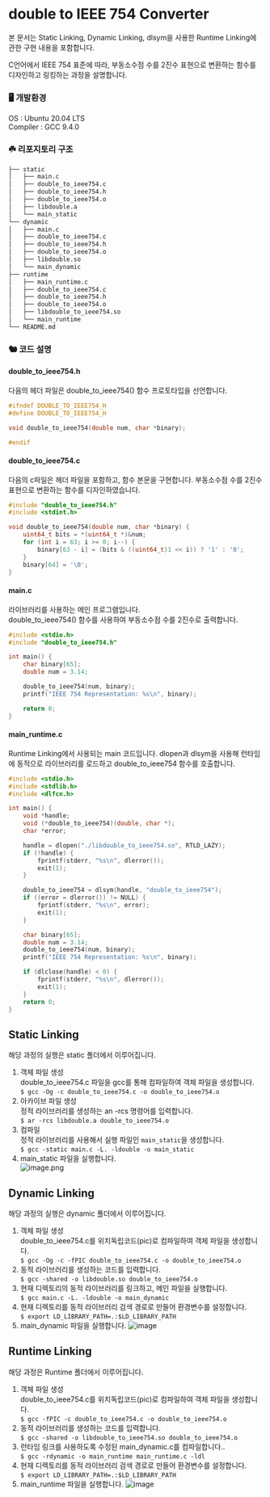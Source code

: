 # double to IEEE 754 Converter
본 문서는 Static Linking, Dynamic Linking, dlsym을 사용한 Runtime Linking에 관한 구현 내용을 포함합니다.

C언어에서 IEEE 754 표준에 따라, 부동소수점 수를 2진수 표현으로 변환하는 함수를 디자인하고 링킹하는 과정을 설명합니다.

### 🖥️ 개발환경
OS : Ubuntu 20.04 LTS   
Compiler : GCC 9.4.0
   
### ☘️ 리포지토리 구조
```bash
├── static
│   ├── main.c
│   ├── double_to_ieee754.c
│   ├── double_to_ieee754.h
│   ├── double_to_ieee754.o
│   ├── libdouble.a
│   └── main_static
└── dynamic
│   ├── main.c
│   ├── double_to_ieee754.c
│   ├── double_to_ieee754.h
│   ├── double_to_ieee754.o
│   ├── libdouble.so
│   └── main_dynamic
├── runtime
│   ├── main_runtime.c
│   ├── double_to_ieee754.c
│   ├── double_to_ieee754.h
│   ├── double_to_ieee754.o
│   ├── libdouble_to_ieee754.so
│   └── main_runtime
└── README.md
```

### 🐿️ 코드 설명
#### double_to_ieee754.h
다음의 헤더 파일은 double_to_ieee754() 함수 프로토타입을 선언합니다.
```c
#ifndef DOUBLE_TO_IEEE754_H
#define DOUBLE_TO_IEEE754_H

void double_to_ieee754(double num, char *binary);

#endif
```
#### double_to_ieee754.c
다음의 c파일은 헤더 파일을 포함하고, 함수 본문을 구현합니다.
부동소수점 수를 2진수 표현으로 변환하는 함수를 디자인하였습니다.
```c
#include "double_to_ieee754.h"
#include <stdint.h>

void double_to_ieee754(double num, char *binary) {
    uint64_t bits = *(uint64_t *)&num;
    for (int i = 63; i >= 0; i--) {
        binary[63 - i] = (bits & ((uint64_t)1 << i)) ? '1' : '0';
    }
    binary[64] = '\0';
}
```
#### main.c
라이브러리를 사용하는 메인 프로그램입니다.   
double_to_ieee754() 함수를 사용하여 부동소수점 수를 2진수로 출력합니다.
```c
#include <stdio.h>
#include "double_to_ieee754.h"

int main() {
    char binary[65];
    double num = 3.14;

    double_to_ieee754(num, binary);
    printf("IEEE 754 Representation: %s\n", binary);

    return 0;
}
```

#### main_runtime.c
Runtime Linking에서 사용되는 main 코드입니다.
dlopen과 dlsym을 사용해 런타임에 동적으로 라이브러리를 로드하고 double_to_ieee754 함수를 호출합니다.
```c
#include <stdio.h>
#include <stdlib.h>
#include <dlfcn.h>

int main() {
    void *handle;
    void (*double_to_ieee754)(double, char *);
    char *error;

    handle = dlopen("./libdouble_to_ieee754.so", RTLD_LAZY);
    if (!handle) {
        fprintf(stderr, "%s\n", dlerror());
        exit(1);
    }

    double_to_ieee754 = dlsym(handle, "double_to_ieee754");
    if ((error = dlerror()) != NULL) {
        fprintf(stderr, "%s\n", error);
        exit(1);
    }

    char binary[65];
    double num = 3.14;
    double_to_ieee754(num, binary);
    printf("IEEE 754 Representation: %s\n", binary);

    if (dlclose(handle) < 0) {
        fprintf(stderr, "%s\n", dlerror());
        exit(1);
    }
    return 0;
}

```
## Static Linking
해당 과정의 실행은 static 폴더에서 이루어집니다.
1) 객체 파일 생성   
   double_to_ieee754.c 파일을 gcc를 통해 컴파일하여 객체 파일을 생성합니다.   
   `$ gcc -Og -c double_to_ieee754.c -o double_to_ieee754.o`   
2) 아카이브 파일 생성   
   정적 라이브러리를 생성하는 an -rcs 명령어를 입력합니다.   
   `$ ar -rcs libdouble.a double_to_ieee754.o`   
3) 컴파일   
   정적 라이브러리를 사용해서 실행 파일인 `main_static`을 생성합니다.   
   `$ gcc -static main.c -L. -ldouble -o main_static`   
4) main_static 파일을 실행합니다.   
![image.png](/api/v1/image/1732353734926-06c8ac.png)

## Dynamic Linking
해당 과정의 실행은 dynamic 폴더에서 이루어집니다.
1) 객체 파일 생성   
   double_to_ieee754.c를 위치독립코드(pic)로 컴파일하여 객체 파일을 생성합니다.   
   `$ gcc -Og -c -fPIC double_to_ieee754.c -o double_to_ieee754.o`   
2) 동적 라이브러리를 생성하는 코드를 입력합니다.   
   `$ gcc -shared -o libdouble.so double_to_ieee754.o`   
3) 현재 디렉토리의 동적 라이브러리를 링크하고, 메인 파일을 실행합니다.   
   `$ gcc main.c -L. -ldouble -o main_dynamic`   
4) 현재 디렉토리를 동적 라이브러리 검색 경로로 만들어 환경변수를 설정합니다.   
   `$ export LD_LIBRARY_PATH=.:$LD_LIBRARY_PATH`   
5) main_dynamic 파일을 실행합니다.
   ![image](https://github.com/user-attachments/assets/65bd00b9-6501-4ca8-b304-38c96d2ae9ee)


 ## Runtime Linking
해당 과정은 Runtime 폴더에서 이루어집니다.
1) 객체 파일 생성   
   double_to_ieee754.c를 위치독립코드(pic)로 컴파일하여 객체 파일을 생성합니다.   
   `$ gcc -fPIC -c double_to_ieee754.c -o double_to_ieee754.o`   
2) 동적 라이브러리를 생성하는 코드를 입력합니다.   
   `$ gcc -shared -o libdouble_to_ieee754.so double_to_ieee754.o`   
3) 런타임 링크를 사용하도록 수정된 main_dynamic.c를 컴파일합니다..   
   `$ gcc -rdynamic -o main_runtime main_runtime.c -ldl`   
4) 현재 디렉토리를 동적 라이브러리 검색 경로로 만들어 환경변수를 설정합니다.   
   `$ export LD_LIBRARY_PATH=.:$LD_LIBRARY_PATH`   
5) main_runtime 파일을 실행합니다.
   ![image](https://github.com/user-attachments/assets/120fa657-5885-4e14-9789-5b5abc5e21ed)

